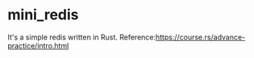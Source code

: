 mini_redis
=====
It's a simple redis written in Rust.
Reference:https://course.rs/advance-practice/intro.html
